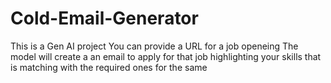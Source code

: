 # Cold-Email-Generator
This is a Gen AI project
You can provide a URL for a job openeing
The model will create a an email to apply for that job highlighting your skills that is matching with the required ones for the same
